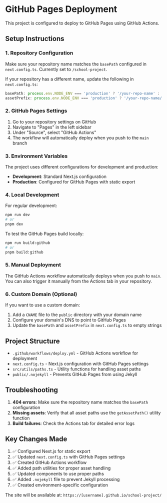 # GitHub Pages Deployment

This project is configured to deploy to GitHub Pages using GitHub Actions.

## Setup Instructions

### 1. Repository Configuration

Make sure your repository name matches the `basePath` configured in `next.config.ts`. Currently set to `/school-project`.

If your repository has a different name, update the following in `next.config.ts`:

```typescript
basePath: process.env.NODE_ENV === 'production' ? '/your-repo-name' : '',
assetPrefix: process.env.NODE_ENV === 'production' ? '/your-repo-name/' : '',
```

### 2. GitHub Pages Settings

1. Go to your repository settings on GitHub
2. Navigate to "Pages" in the left sidebar
3. Under "Source", select "GitHub Actions"
4. The workflow will automatically deploy when you push to the `main` branch

### 3. Environment Variables

The project uses different configurations for development and production:

- **Development**: Standard Next.js configuration
- **Production**: Configured for GitHub Pages with static export

### 4. Local Development

For regular development:
```bash
npm run dev
# or
pnpm dev
```

To test the GitHub Pages build locally:
```bash
npm run build:github
# or
pnpm build:github
```

### 5. Manual Deployment

The GitHub Actions workflow automatically deploys when you push to `main`. You can also trigger it manually from the Actions tab in your repository.

### 6. Custom Domain (Optional)

If you want to use a custom domain:

1. Add a `CNAME` file to the `public` directory with your domain name
2. Configure your domain's DNS to point to GitHub Pages
3. Update the `basePath` and `assetPrefix` in `next.config.ts` to empty strings

## Project Structure

- `.github/workflows/deploy.yml` - GitHub Actions workflow for deployment
- `next.config.ts` - Next.js configuration with GitHub Pages settings
- `src/utils/paths.ts` - Utility functions for handling asset paths
- `public/.nojekyll` - Prevents GitHub Pages from using Jekyll

## Troubleshooting

1. **404 errors**: Make sure the repository name matches the `basePath` configuration
2. **Missing assets**: Verify that all asset paths use the `getAssetPath()` utility function
3. **Build failures**: Check the Actions tab for detailed error logs

## Key Changes Made

1. ✅ Configured Next.js for static export
2. ✅ Updated `next.config.ts` with GitHub Pages settings
3. ✅ Created GitHub Actions workflow
4. ✅ Added path utilities for proper asset handling
5. ✅ Updated components to use proper paths
6. ✅ Added `.nojekyll` file to prevent Jekyll processing
7. ✅ Created environment-specific configuration

The site will be available at: `https://[username].github.io/school-project/`